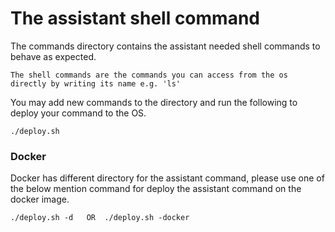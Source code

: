 # The assistant shell command
The commands directory contains the assistant needed shell commands to behave as expected.
```
The shell commands are the commands you can access from the os directly by writing its name e.g. 'ls'
```
You may add new commands to the directory and run the following to deploy your command to the OS.
```
./deploy.sh
```
### Docker
Docker has different directory for the assistant command, please use one of the below mention command for deploy the assistant command on the docker image.
```
./deploy.sh -d   OR  ./deploy.sh -docker
```